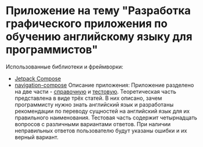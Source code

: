 # Приложение на тему "Разработка графического приложения по обучению английскому языку для программистов"
Использованные библиотеки и фреймворки:
* [Jetpack Compose](https://developer.android.com/jetpack/compose)
* [navigation-compose](https://developer.android.com/jetpack/compose/navigation)
Описание приложения:
Приложение разделено на две части - [справочную](https://github.com/imlesii/english_learning_for_developers/blob/master/app/src/main/java/a/svitina/english_learning_for_developers/theory/Theory.kt) и [тестовую](https://github.com/imlesii/english_learning_for_developers/blob/master/app/src/main/java/a/svitina/english_learning_for_developers/test/Tests.kt).
Теоретическая часть представлена в виде трёх статей. В них описано, зачем программисту нужно знать английский язык и разработаны рекомендации по переводу сущностей на английский язык для их правильного наименования.
Тестовая часть содержит четырнадцать вопросов с различными вариантами ответов. При наличии неправильных ответов пользователю будут указаны ошибки и их верный вариант.